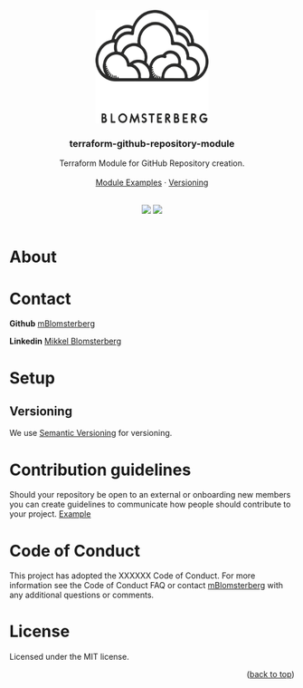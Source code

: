 <br />
<div id="readme-top" align="center">
  <a href="https://github.com/mBlomsterberg/">
    <picture>
      <source srcset="logo_inv.png" media="(prefers-color-scheme: dark)">
      <img src="logo.png" width="200" height="200">
    </picture>
  </a>

  <h3 align="center">terraform-github-repository-module</h3>

  <p align="center">
    Terraform Module for GitHub Repository creation.
    <br />
    <br />
    <a href="https://github.com/mBlomsterberg/terraform-github-repository-module/blob/main/examples/">Module Examples</a>
    ·
    <a href="https://github.com/mBlomsterberg/terraform-github-repository-module/blob/main/documentation/version.md">Versioning</a>
  </p>
  <br />
</div>

<div align="center">
<img src="https://img.shields.io/badge/Terraform-7B42BC?style=for-the-badge&logo=terraform&logoColor=white"> <img src="https://img.shields.io/badge/github-%23121011.svg?style=for-the-badge&logo=github&logoColor=white"> 
</div>

<br>

# About


# Contact 
**Github** [mBlomsterberg](https://github.com/mBlomsterberg) 

**Linkedin** [Mikkel Blomsterberg](https://www.linkedin.com/in/mikkel-blomsterberg-663b785a/)


# Setup

## Versioning

We use [Semantic Versioning](http://semver.org/) for versioning.

# Contribution guidelines
Should your repository be open to an external or onboarding new members you can create guidelines to communicate how people should contribute to your project. [Example](https://github.com/github/docs/blob/main/CONTRIBUTING.md)

# Code of Conduct

This project has adopted the XXXXXX Code of Conduct. For more information see the Code of Conduct FAQ or contact [mBlomsterberg]() with any additional questions or comments.

# License

Licensed under the MIT license.

<p align="right">(<a href="#readme-top">back to top</a>)</p>

